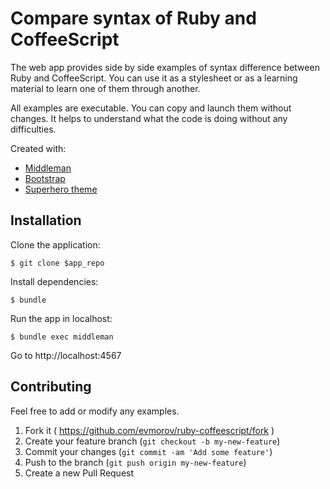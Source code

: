 # Compare syntax of Ruby and CoffeeScript

The web app provides side by side examples of syntax difference between Ruby and CoffeeScript. You can use it as a stylesheet or as a learning material to learn one of them through another.

All examples are executable. You can copy and launch them without changes. It helps to understand what the code is doing without any difficulties.

Created with:
* [Middleman](https://middlemanapp.com)
* [Bootstrap](http://getbootstrap.com)
* [Superhero theme](https://bootswatch.com/superhero)

## Installation

Clone the application:

    $ git clone $app_repo

Install dependencies:

    $ bundle

Run the app in localhost:

    $ bundle exec middleman

Go to http://localhost:4567

## Contributing

Feel free to add or modify any examples.

1. Fork it ( https://github.com/evmorov/ruby-coffeescript/fork )
2. Create your feature branch (`git checkout -b my-new-feature`)
3. Commit your changes (`git commit -am 'Add some feature'`)
4. Push to the branch (`git push origin my-new-feature`)
5. Create a new Pull Request
